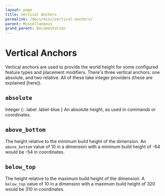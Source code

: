 ```yaml
---
layout: page
title: Vertical Anchors
permalink: /docs/misc/vertical-anchors/
parent: Miscellaneous
grand_parent: Documentation
---
```


# Vertical Anchors
Vertical anchors are used to provide the world height for some configured feature types and placement modifiers. There's three vertical anchors: one absolute, and two relative. All of these take integer providers (these are explained [here]).

## `absolute` 
Integer {: .label .label-blue } An absolute height, as used in commands or coordinates.

## `above_bottom`
The height relative to the minimum build height of the dimension. An `above_bottom` value of 10 in a dimension with a minimum build height of -64 would be -54 in coordinates.

## `below_top`
The height relative to the maximum build height of the dimension. A `below_top` value of 10 in a dimension with a maximum build height of 320 would be 310 in coordinates.